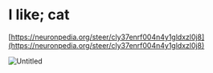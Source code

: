 # I like; cat

[https://neuronpedia.org/steer/cly37enrf004n4y1gldxzl0j8](https://neuronpedia.org/steer/cly37enrf004n4y1gldxzl0j8)

![Untitled](I%20like;%20cat%20d64afb91ee874e088a26d6bd8c9cabb1/Untitled.png)